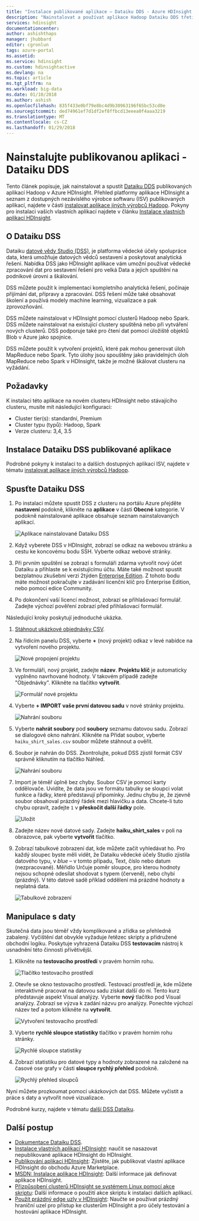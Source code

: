 ```yaml
---
title: "Instalace publikované aplikace – Dataiku DDS - Azure HDInsight | Microsoft Docs"
description: "Nainstalovat a používat aplikace Hadoop Dataiku DDS třetích stran."
services: hdinsight
documentationcenter: 
author: ashishthaps
manager: jhubbard
editor: cgronlun
tags: azure-portal
ms.assetid: 
ms.service: hdinsight
ms.custom: hdinsightactive
ms.devlang: na
ms.topic: article
ms.tgt_pltfrm: na
ms.workload: big-data
ms.date: 01/10/2018
ms.author: ashish
ms.openlocfilehash: 835f433e0bf79e8bc4d9b30963196f65bc53cd0e
ms.sourcegitcommit: ded74961ef7d1df2ef8ffbcd13eeea0f4aaa3219
ms.translationtype: MT
ms.contentlocale: cs-CZ
ms.lasthandoff: 01/29/2018
---
```

# <a name="install-published-application---dataiku-dds"></a>Nainstalujte publikovanou aplikaci - Dataiku DDS

Tento článek popisuje, jak nainstalovat a spustit [Dataiku DDS](https://www.dataiku.com/) publikovaných aplikací Hadoop v Azure HDInsight. Přehled platformy aplikace HDInsight a seznam z dostupných nezávislého výrobce softwaru (ISV) publikovaných aplikací, najdete v části [instalovat aplikace jiných výrobců Hadoop](hdinsight-apps-install-applications.md). Pokyny pro instalaci vašich vlastních aplikací najdete v článku [Instalace vlastních aplikací HDInsight](hdinsight-apps-install-custom-applications.md).

## <a name="about-dataiku-dss"></a>O Dataiku DSS

Dataiku [datové vědy Studio (DSS)](https://www.dataiku.com/dss/features/connectivity/), je platforma vědecké účely spolupráce data, která umožňuje datových vědců sestavení a poskytovat analytická řešení. Nabídka DSS jako HDInsight aplikace vám umožní používat vědecké zpracování dat pro sestavení řešení pro velká Data a jejich spuštění na podnikové úrovni a škálování.

DSS můžete použít k implementaci kompletního analytická řešení, počínaje přijímání dat, přípravy a zpracování. DSS řešení může také obsahovat školení a používá modely machine learning, vizualizace a pak zprovozňování.

DSS můžete nainstalovat v HDInsight pomocí clusterů Hadoop nebo Spark. DSS můžete nainstalovat na existující clustery spuštěná nebo při vytváření nových clusterů. DSS podporuje také pro čtení dat pomocí úložiště objektů Blob v Azure jako spojnice.

DSS můžete použít k vytvoření projektů, které pak mohou generovat úloh MapReduce nebo Spark. Tyto úlohy jsou spouštěny jako pravidelných úloh MapReduce nebo Spark v HDInsight, takže je možné škálovat clusteru na vyžádání.

## <a name="prerequisites"></a>Požadavky

K instalaci této aplikace na novém clusteru HDInsight nebo stávajícího clusteru, musíte mít následující konfiguraci:

* Cluster tier(s): standardní, Premium
* Cluster typu (typů): Hadoop, Spark
* Verze clusteru: 3,4, 3.5

## <a name="install-the-dataiku-dss-published-application"></a>Instalace Dataiku DSS publikované aplikace

Podrobné pokyny k instalaci to a dalších dostupných aplikací ISV, najdete v tématu [instalovat aplikace jiných výrobců Hadoop](hdinsight-apps-install-applications.md).

## <a name="launch-dataiku-dss"></a>Spusťte Dataiku DSS

1. Po instalaci můžete spustit DSS z clusteru na portálu Azure přejděte **nastavení** podokně, klikněte na **aplikace** v části **Obecné** kategorie. V podokně nainstalované aplikace obsahuje seznam nainstalovaných aplikací.

    ![Aplikace nainstalované Dataiku DSS](./media/hdinsight-apps-install-dataiku/app.png)

2. Když vyberete DSS v HDInsight, zobrazí se odkaz na webovou stránku a cestu ke koncovému bodu SSH. Vyberte odkaz webové stránky.

3. Při prvním spuštění se zobrazí s formuláři zdarma vytvořit nový účet Dataiku a přihlaste se k existujícímu účtu. Máte také možnost spustit bezplatnou zkušební verzi 2týden [Enterprise Edition](https://www.dataiku.com/dss/editions/). Z tohoto bodu máte možnost pokračujte v zadávání licenční klíč pro Enterprise Edition, nebo pomocí edice Community.

4. Po dokončení vaší licencí možnost, zobrazí se přihlašovací formulář. Zadejte výchozí pověření zobrazí před přihlašovací formulář.

Následující kroky poskytují jednoduché ukázka.

1. [Stáhnout ukázkové objednávky CSV](https://doc.dataiku.com/tutorials/data/101/haiku_shirt_sales.csv).

2. Na řídicím panelu DSS, vyberte  **+**  (nový projekt) odkaz v levé nabídce na vytvoření nového projektu.

    ![Nové propojení projektu](./media/hdinsight-apps-install-dataiku/new-project.png)

3. Ve formuláři, nový projekt, zadejte **název**. **Projektu klíč** je automaticky vyplněno navrhované hodnoty. V takovém případě zadejte "Objednávky". Klikněte na tlačítko **vytvořit**.

    ![Formulář nové projektu](./media/hdinsight-apps-install-dataiku/new-project-form.png)

4. Vyberte **+ IMPORT vaše první datovou sadu** v nové stránky projektu.

    ![Nahrání souboru](./media/hdinsight-apps-install-dataiku/import-dataset.png)

5. Vyberte **nahrát soubory** pod **soubory** seznamu datovou sadu. Zobrazí se dialogové okno nahrání. Klikněte na Přidat soubor, vyberte `haiku_shirt_sales.csv` soubor můžete stáhnout a ověřit.

6. Soubor je nahrán do DSS. Zkontrolujte, pokud DSS zjistil formát CSV správně kliknutím na tlačítko Náhled.

    ![Nahrání souboru](./media/hdinsight-apps-install-dataiku/preview.png)

7. Import je téměř úplně bez chyby. Soubor CSV je pomocí karty oddělovače. Uvidíte, že data jsou ve formátu tabulky se sloupci volat funkce a řádky, které představují připomínky. Jednu chybu je, že zjevně soubor obsahoval prázdný řádek mezi hlavičku a data. Chcete-li tuto chybu opravit, zadejte `1` v **přeskočit další řádky** pole.

    ![Uložit](./media/hdinsight-apps-install-dataiku/skip-lines.png)

8. Zadejte název nové datové sady. Zadejte **haiku_shirt_sales** v poli na obrazovce, pak vyberte **vytvořit** tlačítko.

9. Zobrazí tabulkové zobrazení dat, kde můžete začít vyhledávat ho. Pro každý sloupec byste měli vidět, že Dataiku vědecké účely Studio zjistila datového typu, v _blue_ – v tomto případu, Text, číslo nebo datum (nezpracované). Měřidlo Určuje poměr sloupce, pro kterou hodnoty nejsou schopné odesílat shodovat s typem (červeně), nebo chybí (prázdný). V této datové sadě příklad oddělení má prázdné hodnoty a neplatná data.

    ![Tabulkové zobrazení](./media/hdinsight-apps-install-dataiku/viewing-dataset.png)

## <a name="data-manipulation"></a>Manipulace s daty

Skutečná data jsou téměř vždy komplikované a zřídka se přehledně zabalený. Vyčištění dat obvykle vyžaduje řetězec skripty a přidružené obchodní logiku. Poskytuje vyhrazená Dataiku DSS **testovacím** nástroj k usnadnění této činnosti přívětivější.

1. Klikněte na **testovacího prostředí** v pravém horním rohu.

    ![Tlačítko testovacího prostředí](./media/hdinsight-apps-install-dataiku/lab-button.png)

2. Otevře se okno testovacího prostředí. Testovací prostředí je, kde můžete interaktivně pracovat na datovou sadu získat další do ní. Tento kurz představuje aspekt Visual analýzy. Vyberte **nový** tlačítko pod Visual analýzy. Zobrazí se výzva k zadání názvu pro analýzy. Ponechte výchozí název teď a potom klikněte na **vytvořit**.

    ![Vytvoření testovacího prostředí](./media/hdinsight-apps-install-dataiku/create-lab.png)

3. Vyberte **rychlé sloupce statistiky** tlačítko v pravém horním rohu stránky.

    ![Rychlé sloupce statistiky](./media/hdinsight-apps-install-dataiku/quick-column-stats.png)

4. Zobrazí statistiku pro datové typy a hodnoty zobrazené na založené na časové ose grafy v části **sloupce rychlý přehled** podokně.

    ![Rychlý přehled sloupců](./media/hdinsight-apps-install-dataiku/columns-quick-view.png)

Nyní můžete prozkoumat pomocí ukázkových dat DSS. Můžete vyčistit a práce s daty a vytvořit nové vizualizace.

Podrobné kurzy, najdete v tématu [další DSS Dataiku](https://www.dataiku.com/learn/).

## <a name="next-steps"></a>Další postup

* [Dokumentace Dataiku DSS](https://doc.dataiku.com/dss/latest/).
* [Instalace vlastních aplikací HDInsight](hdinsight-apps-install-custom-applications.md): naučit se nasazovat nepublikované aplikace HDInsight do HDInsight.
* [Publikování aplikací HDInsight](hdinsight-apps-publish-applications.md): Zjistěte, jak publikovat vlastní aplikace HDInsight do obchodu Azure Marketplace.
* [MSDN: Instalace aplikace HDInsight](https://msdn.microsoft.com/library/mt706515.aspx): Další informace jak definovat aplikace HDInsight.
* [Přizpůsobení clusterů HDInsight se systémem Linux pomocí akce skriptu](hdinsight-hadoop-customize-cluster-linux.md): Další informace o použití akce skriptu k instalaci dalších aplikací.
* [Použít prázdný edge uzly v HDInsight](hdinsight-apps-use-edge-node.md): Naučte se používat prázdný hraniční uzel pro přístup ke clusterům HDInsight a pro účely testování a hostování aplikace HDInsight.
